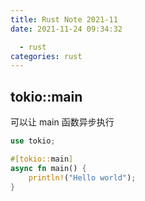 ```yaml
---
title: Rust Note 2021-11
date: 2021-11-24 09:34:32

  - rust
categories: rust
---
```


## tokio::main

可以让 main 函数异步执行

```rust
use tokio;

#[tokio::main]
async fn main() {
    println!("Hello world");
}
```
